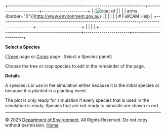 +---------------------------------------------------------------------+-----------------------+-----------------------+
| [![coat of                                                          |                       | [](index.htm)         |
| arms](imgs/coa_env.png){border="0"}](http://www.environment.gov.au) |                       |                       |
|                                                                     |                       | # FullCAM Help        |
+---------------------------------------------------------------------+-----------------------+-----------------------+
|                                                                     |                       |                       |
+---------------------------------------------------------------------+-----------------------+-----------------------+

**Select a Species**

\[[Trees](215_Trees.htm) page or [Crops](216_Crops.htm) page : *Select a
Species* panel\]

Choose the tree or crop species to edit in the remainder of the page.

**Details**

A species is *in use* in the simulation either because it is the initial
species or because it is planted in a planting event.

The plot is only ready for simulation if every species that is used in
the simulation is ready. Species that are not ready to simulate are
shown in red.

------------------------------------------------------------------------

© 2025 [Department of
Environment](http://www.environment.gov.au "Department of Environment"),
All Rights Reserved. Do not copy without permission.
[Home](index.htm "help index")
